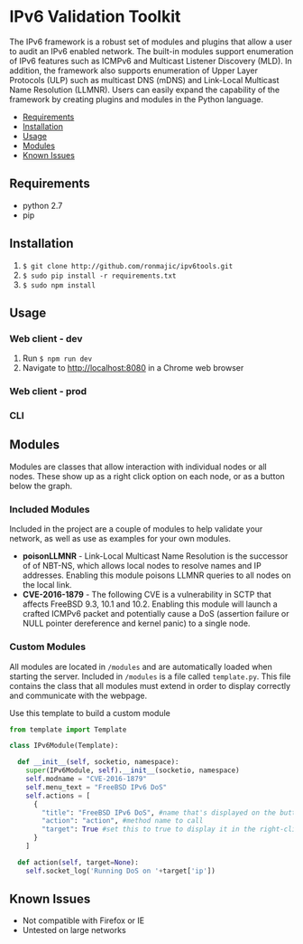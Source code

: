 # IPv6 Validation Toolkit

The IPv6 framework is a robust set of modules and plugins that allow a user to audit an IPv6 enabled network.  The built-in modules support enumeration of IPv6 features such as ICMPv6 and Multicast Listener Discovery (MLD).  In addition, the framework also supports enumeration of Upper Layer Protocols (ULP) such as multicast DNS (mDNS) and Link-Local Multicast Name Resolution (LLMNR).  Users can easily expand the capability of the framework by creating plugins and modules in the Python language.

* [Requirements](#requirements)
* [Installation](#installation)
* [Usage](#usage)
* [Modules](#modules)
* [Known Issues](#known-issues)

## Requirements

* python 2.7
* pip

## Installation

1. `$ git clone http://github.com/ronmajic/ipv6tools.git`
2. `$ sudo pip install -r requirements.txt`
3. `$ sudo npm install`

## Usage

### Web client - dev
1. Run `$ npm run dev`
2. Navigate to [http://localhost:8080](http://localhost:8080) in a Chrome web browser

### Web client - prod

### CLI

## Modules

Modules are classes that allow interaction with individual nodes or all nodes. These show up as a right click option on each node, or as a button below the graph.

### Included Modules

Included in the project are a couple of modules to help validate your network, as well as use as examples for your own modules.

* **poisonLLMNR** - Link-Local Multicast Name Resolution is the successor of of NBT-NS, which allows local nodes to resolve names and IP addresses.  Enabling this module poisons LLMNR queries to all nodes on the local link.
* **CVE-2016-1879** - The following CVE is a vulnerability in SCTP that affects FreeBSD 9.3, 10.1 and 10.2.  Enabling this module will launch a crafted ICMPv6 packet and potentially cause a DoS (assertion failure or NULL pointer dereference and kernel panic) to a single node.

### Custom Modules

All modules are located in `/modules` and are automatically loaded when starting the server. Included in `/modules` is a file called `template.py`. This file contains the class that all modules must extend in order to display correctly and communicate with the webpage.


Use this template to build a custom module

```python
from template import Template

class IPv6Module(Template):

  def __init__(self, socketio, namespace):
    super(IPv6Module, self).__init__(socketio, namespace)
    self.modname = "CVE-2016-1879"
    self.menu_text = "FreeBSD IPv6 DoS"
    self.actions = [
      {
        "title": "FreeBSD IPv6 DoS", #name that's displayed on the buttons/menu
        "action": "action", #method name to call
        "target": True #set this to true to display it in the right-click menu
      }
    ]

  def action(self, target=None):
    self.socket_log('Running DoS on '+target['ip'])

```

## Known Issues

* Not compatible with Firefox or IE
* Untested on large networks
